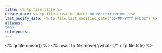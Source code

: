 ```yaml
---
title: <% tp.file.title %>
create_date: <% tp.file.creation_date("DD-MM-YYYY HH:mm") %>
last_modify_date: <% tp.file.last_modified_date("DD-MM-YYYY HH:mm") %>
aliases: 
tags: 
references:
---
```

<% tp.file.cursor() %>
<% await tp.file.move("/what-is/" + tp.file.title) %>